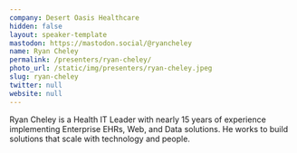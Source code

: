 ```yaml
---
company: Desert Oasis Healthcare
hidden: false
layout: speaker-template
mastodon: https://mastodon.social/@ryancheley
name: Ryan Cheley
permalink: /presenters/ryan-cheley/
photo_url: /static/img/presenters/ryan-cheley.jpeg
slug: ryan-cheley
twitter: null
website: null
---
```


Ryan Cheley is a Health IT Leader with nearly 15 years of experience implementing Enterprise EHRs, Web, and Data solutions. He works to build solutions that scale with technology and people.
